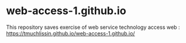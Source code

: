 # web-access-1.github.io
This repository saves exercise of web service technology
access web : https://tmuchlissin.github.io/web-access-1.github.io/
